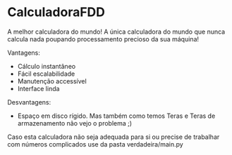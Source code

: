 # CalculadoraFDD
A melhor calculadora do mundo!
A única calculadora do mundo que nunca calcula nada poupando processamento precioso da sua máquina!

Vantagens:
+ Cálculo instantâneo
+ Fácil escalabilidade
+ Manutenção accessível
+ Interface linda

Desvantagens:
- Espaço em disco rígido. Mas também como temos Teras e Teras de armazenamento não vejo o problema ;)

Caso esta calculadora não seja adequada para si ou precise de trabalhar com números complicados use da pasta verdadeira/main.py 
